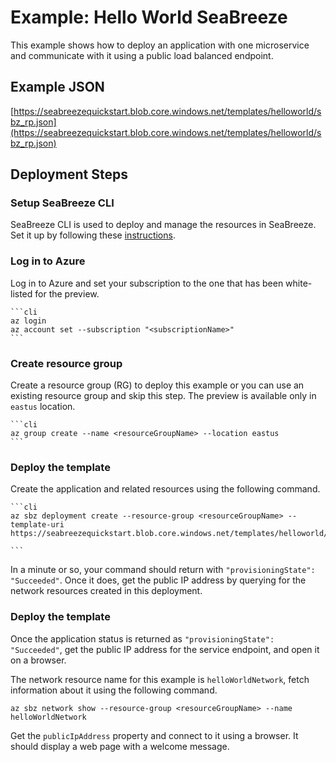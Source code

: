 # Example: Hello World SeaBreeze

This example shows how to deploy an application with one microservice and communicate with it using a public load balanced endpoint.

## Example JSON

[https://seabreezequickstart.blob.core.windows.net/templates/helloworld/sbz_rp.json](https://seabreezequickstart.blob.core.windows.net/templates/helloworld/sbz_rp.json)

## Deployment Steps

### Setup SeaBreeze CLI
SeaBreeze CLI is used to deploy and manage the resources in SeaBreeze. Set it up by following these [instructions](./cli-setup.md). 

### Log in to Azure

  Log in to Azure and set your subscription to the one that has been white-listed for the preview.

	```cli
	az login
	az account set --subscription "<subscriptionName>"
	```

### Create resource group
Create a resource group (RG) to deploy this example or you can use an existing resource group and skip this step. The preview is available only in `eastus` location.

	```cli
	az group create --name <resourceGroupName> --location eastus 
	```

### Deploy the template

Create the application and related resources using the following command.

	```cli
	az sbz deployment create --resource-group <resourceGroupName> --template-uri https://seabreezequickstart.blob.core.windows.net/templates/helloworld/sbz_rp.json
  
	```

In a minute or so, your command should return with `"provisioningState": "Succeeded"`. Once it does, get the public IP address by querying for the network resources created in this deployment.

### Deploy the template

Once the application status is returned as `"provisioningState": "Succeeded"`, get the public IP address for the service endpoint, and open it on a browser.

The network resource name for this example is `helloWorldNetwork`, fetch information about it using the following command.

```cli
az sbz network show --resource-group <resourceGroupName> --name helloWorldNetwork
```

Get the `publicIpAddress` property and connect to it using a browser. It should display a web page with a welcome message.